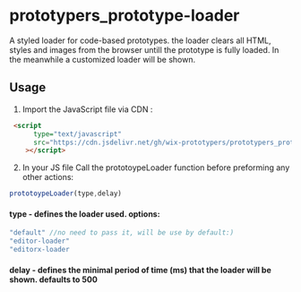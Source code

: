 # prototypers_prototype-loader

A styled loader for code-based prototypes. the loader clears all HTML, styles and images from the browser untill the prototype is fully loaded. In the meanwhile a customized loader will be shown.
## Usage
1. Import the JavaScript file via CDN :
```HTML
 <script
      type="text/javascript"
      src="https://cdn.jsdelivr.net/gh/wix-prototypers/prototypers_prototype-loader-preview@latest/loader.js"
    ></script>
```
2. In your JS file Call the prototoypeLoader function before preforming any other actions:

```Javascript
prototoypeLoader(type,delay)
```
#### type - defines the loader used. options:
```Javascript
"default" //no need to pass it, will be use by default:)
"editor-loader"
"editorx-loader
```
#### delay - defines the minimal period of time (ms) that the loader will be shown. defaults to 500
